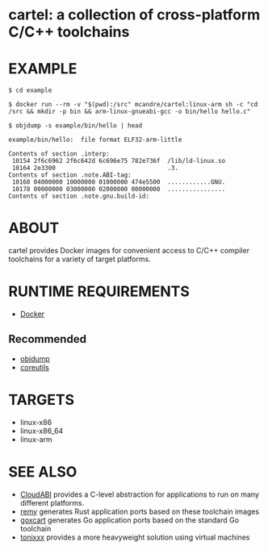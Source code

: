 # cartel: a collection of cross-platform C/C++ toolchains

# EXAMPLE

```console
$ cd example

$ docker run --rm -v "$(pwd):/src" mcandre/cartel:linux-arm sh -c "cd /src && mkdir -p bin && arm-linux-gnueabi-gcc -o bin/hello hello.c"

$ objdump -s example/bin/hello | head

example/bin/hello:	file format ELF32-arm-little

Contents of section .interp:
 10154 2f6c6962 2f6c642d 6c696e75 782e736f  /lib/ld-linux.so
 10164 2e3300                               .3.
Contents of section .note.ABI-tag:
 10168 04000000 10000000 01000000 474e5500  ............GNU.
 10178 00000000 03000000 02000000 00000000  ................
Contents of section .note.gnu.build-id:
```

# ABOUT

cartel provides Docker images for convenient access to C/C++ compiler toolchains for a variety of target platforms.

# RUNTIME REQUIREMENTS

* [Docker](https://www.docker.com)

## Recommended

* [objdump](https://linux.die.net/man/1/objdump)
* [coreutils](https://www.gnu.org/software/coreutils/coreutils.html)

# TARGETS

* linux-x86
* linux-x86_64
* linux-arm

# SEE ALSO
* [CloudABI](https://nuxi.nl/) provides a C-level abstraction for applications to run on many different platforms.
* [remy](https://github.com/mcandre/remy) generates Rust application ports based on these toolchain images
* [goxcart](https://github.com/mcandre/goxcart) generates Go application ports based on the standard Go toolchain
* [tonixxx](https://github.com/mcandre/tonixxx) provides a more heavyweight solution using virtual machines
